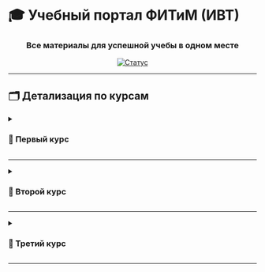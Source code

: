 
# 🎓 Учебный портал ФИТиМ (ИВТ)

<div align="center">

### Все материалы для успешной учебы в одном месте

[![Статус](https://img.shields.io/badge/Статус-Активный-success?style=for-the-badge)](https://github.com/Lesyalys/Study)

</div>

---


## 🗂️ Детализация по курсам

<details>
<summary><h3>📘 Первый курс</h3></summary>

| Предмет | Ссылка |
|:---|:---:|
| **English** | [🔗](./course%201/English) |
| **Компьютерная графика** | [🔗](./course%201/%D0%9A%D0%BE%D0%BC%D0%BF%20%D0%93%D1%80%D0%B0%D1%84%D0%B8%D0%BA%D0%B0) |
| **Математический анализ** | [🔗](./course%201/%D0%9C%D0%B0%D1%82%20%D0%90%D0%BD%D0%B0%D0%BB%D0%B8%D0%B7) |
| **Планирование карьеры** | [🔗](./course%201/%D0%9F%D0%BB%D0%B0%D0%BD%D0%B8%D1%80%D0%BE%D0%B2%D0%B0%D0%BD%D0%B8%D0%B5%20%D0%BA%D0%B0%D1%80%D1%8C%D0%B5%D1%80%D1%8B%20(%D0%9F%D0%9A)%20%D0%BB%D0%B5%D0%BA%D1%86%D0%B8%D0%B8%20(%D0%BA%D0%BE%D0%BD%D1%81%D0%BF%D0%B5%D0%BA%D1%82%D1%8B%20%D0%9D%D0%95%20%D0%9D%D0%A3%D0%96%D0%9D%D0%AB)) |
| **Программирование** | [🔗](./course%201/%D0%9F%D1%80%D0%BE%D0%B3%D1%80%D0%B0%D0%BC%D0%BC%D0%B8%D1%80%D0%BE%D0%B2%D0%B0%D0%BD%D0%B8%D0%B5%20(%D0%BB%D0%B5%D0%BA%D1%86%D0%B8%D0%B8%20%2B%20%D0%BF%D1%80%D0%B0%D0%BA%D1%82%D0%B8%D0%BA%D0%B0)) |
| **Почта преподавателей** | [📧](./course%201/%D0%9F%D0%BE%D1%87%D1%82%D0%B0%20%D0%BF%D1%80%D0%B5%D0%BF%D0%BE%D0%B4%D0%B0%D0%B2%D0%B0%D1%82%D0%B5%D0%BB%D0%B5%D0%B9.txt) |
| **Физика** | [🔗](./course%201/%D0%A4%D0%B8%D0%B7%D0%B8%D0%BA%D0%B0) |
| **Философия** | [🔗](./course%201/%D0%A4%D0%B8%D0%BB%D0%BE%D1%81%D0%BE%D1%84%D0%B8%D1%8F) |


</details>

---

<details>
<summary><h3>📙 Второй курс</h3></summary>

| Предмет | Ссылка |
|:---|:---:|
| **1С** | [🔗](./course%202/1C) |
| **Базы данных** | [🔗](./course%202/%D0%91%D0%94) |
| **Безопасность жизнедеятельности** | [🔗](./course%202/%D0%91%D0%96) |
| **Математика** | [🔗](./course%202/%D0%9C%D0%B0%D1%82%D0%B5%D0%BC%D0%B0%D1%82%D0%B8%D0%BA%D0%B0) |
| **Почта преподавателей** | [📧](./course%202/%D0%9F%D0%BE%D1%87%D1%82%D0%B0%20%D0%BF%D1%80%D0%B5%D0%BF%D0%BE%D0%B4%D0%B0%D0%B2%D0%B0%D1%82%D0%B5%D0%BB%D0%B5%D0%B9.txt) |
| **ЭВМ** | [🔗](./course%202/%D0%AD%D0%92%D0%9C) |

</details>

---

<details>
<summary><h3>📗 Третий курс</h3></summary>

| Предмет | Ссылка |
|:---|:---:|
| **Java** | [🔗](./course%203/Java) |
| **Визуальные среды программирования** | [🔗](./course%203/%D0%92%D0%B8%D0%B7%D1%83%D0%B0%D0%BB%D1%8C%D0%BD%D1%8B%D0%B5%20%D1%81%D1%80%D0%B5%D0%B4%D1%8B%20%D0%BF%D1%80%D0%BE%D0%B3%D1%80%D0%B0%D0%BC%D0%BC%D0%B8%D1%80%D0%BE%D0%B2%D0%B0%D0%BD%D0%B8%D1%8F/labs) |
| **Курсовая работа** | [🔗](./course%203/%D0%9A%D1%83%D1%80%D1%81%D0%BE%D0%B2%D0%B0%D1%8F%20%D1%80%D0%B0%D0%B1%D0%BE%D1%82%D0%B0) |
| **НИД** | [🔗](./course%203/%D0%9D%D0%98%D0%94) |
| **ООП** | [🔗](./course%203/%D0%9E%D0%9E%D0%9F) |
| **Ознакомительная практика** | [🔗](./course%203/%D0%9E%D0%B7%D0%BD%D0%B0%D0%BA%D0%BE%D0%BC%D0%B8%D1%82%D0%B5%D0%BB%D1%8C%D0%BD%D0%B0%D1%8F%20%D0%BF%D1%80%D0%B0%D1%82%D0%B8%D0%BA%D0%B0) |
| **Основы Web программирования** | [🔗](./course%203/Web) |
| **Почта преподавателей** | [📧](./course%203/%D0%9F%D0%BE%D1%87%D1%82%D0%B0%20%D0%BF%D1%80%D0%B5%D0%BF%D0%BE%D0%B4%D0%B0%D0%B2%D0%B0%D1%82%D0%B5%D0%BB%D0%B5%D0%B9.txt) |
| **Робототехника** | [🔗](./course%203/%D0%A0%D0%BE%D0%B1%D0%BE%D1%82%D0%BE%D1%82%D0%B5%D1%85%D0%BD%D0%B8%D0%BA%D0%B0) |
| **СУБД** | [🔗](./course%203/%D0%A1%D0%A3%D0%91%D0%94) |

</details>

---